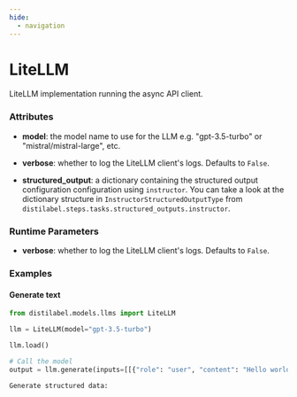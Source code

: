 ```yaml
---
hide:
  - navigation
---
```

# LiteLLM


LiteLLM implementation running the async API client.







### Attributes

- **model**: the model name to use for the LLM e.g. "gpt-3.5-turbo" or "mistral/mistral-large",  etc.

- **verbose**: whether to log the LiteLLM client's logs. Defaults to `False`.

- **structured_output**: a dictionary containing the structured output configuration configuration  using `instructor`. You can take a look at the dictionary structure in  `InstructorStructuredOutputType` from `distilabel.steps.tasks.structured_outputs.instructor`.





### Runtime Parameters

- **verbose**: whether to log the LiteLLM client's logs. Defaults to `False`.




### Examples


#### Generate text
```python
from distilabel.models.llms import LiteLLM

llm = LiteLLM(model="gpt-3.5-turbo")

llm.load()

# Call the model
output = llm.generate(inputs=[[{"role": "user", "content": "Hello world!"}]])

Generate structured data:
```



